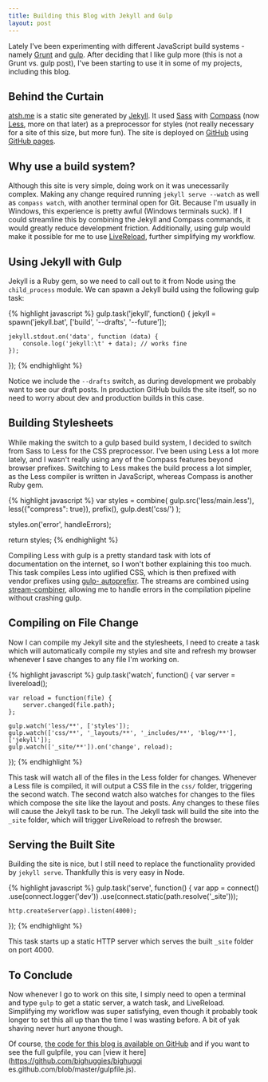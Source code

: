 ```yaml
---
title: Building this Blog with Jekyll and Gulp
layout: post
---
```


Lately I've been experimenting with different JavaScript build systems - namely
[Grunt](http://gruntjs.com/) and [gulp](http://gulpjs.com/). After deciding that
I like gulp more (this is not a Grunt vs. gulp post), I've been starting to use
it in some of my projects, including this blog.

## Behind the Curtain

[atsh.me](/) is a static site generated by [Jekyll](http://jekyllrb.com/). It
used [Sass](http://sass-lang.com/) with [Compass](http://compass-style.org/)
(now [Less](http://lesscss.org/), more on that later) as a preprocessor for
styles (not really necessary for a site of this size, but more fun). The site is
deployed on [GitHub](https://github.com/) using [GitHub
pages](https://pages.github.com/).

## Why use a build system?

Although this site is very simple, doing work on it was unecessarily complex.
Making any change required running `jekyll serve --watch` as well as `compass
watch`, with another terminal open for Git. Because I'm usually in Windows, this
experience is pretty awful (Windows terminals suck). If I could streamline this
by combining the Jekyll and Compass commands, it would greatly reduce
development friction. Additionally, using gulp would make it possible for me to
use [LiveReload](http://livereload.com/), further simplifying my workflow.

## Using Jekyll with Gulp

Jekyll is a Ruby gem, so we need to call out to it from Node using the
`child_process` module. We can spawn a Jekyll build using the following gulp
task:

{% highlight javascript %}
gulp.task('jekyll', function() {
    jekyll = spawn('jekyll.bat', ['build', '--drafts', '--future']);

    jekyll.stdout.on('data', function (data) {
        console.log('jekyll:\t' + data); // works fine
    });
});
{% endhighlight %}

Notice we include the `--drafts` switch, as during development we probably want
to see our draft posts. In production GitHub builds the site itself, so no need
to worry about dev and production builds in this case.

## Building Stylesheets

While making the switch to a gulp based build system, I decided to switch from
Sass to Less for the CSS preprocessor. I've been using Less a lot more lately,
and I wasn't really using any of the Compass features beyond browser prefixes.
Switching to Less makes the build process a lot simpler, as the Less compiler is
written in JavaScript, whereas Compass is another Ruby gem.

{% highlight javascript %}
var styles = combine(
    gulp.src('less/main.less'),
    less({"compress": true}),
    prefix(),
    gulp.dest('css/')
);

styles.on('error', handleErrors);

return styles;
{% endhighlight %}

Compiling Less with gulp is a pretty standard task with lots of documentation on
the internet, so I won't bother explaining this too much. This task compiles
Less into uglified CSS, which is then prefixed with vendor prefixes using [gulp-
autoprefixr](https://www.npmjs.org/package/gulp-autoprefixer). The streams are
combined using [stream-combiner](https://www.npmjs.org/package/stream-combiner),
allowing me to handle errors in the compilation pipeline without crashing gulp.

## Compiling on File Change

Now I can compile my Jekyll site and the stylesheets, I need to create a task
which will automatically compile my styles and site and refresh my browser
whenever I save changes to any file I'm working on.

{% highlight javascript %}
gulp.task('watch', function() {
    var server = livereload();

    var reload = function(file) {
        server.changed(file.path);
    };

    gulp.watch('less/**', ['styles']);
    gulp.watch(['css/**', '_layouts/**', '_includes/**', 'blog/**'], ['jekyll']);
    gulp.watch(['_site/**']).on('change', reload);
});
{% endhighlight %}

This task will watch all of the files in the Less folder for changes. Whenever a
Less file is compiled, it will output a CSS file in the `css/` folder,
triggering the second watch. The second watch also watches for changes to the
files which compose the site like the layout and posts. Any changes to these
files will cause the Jekyll task to be run. The Jekyll task will build the site
into the `_site` folder, which will trigger LiveReload to refresh the browser.

## Serving the Built Site

Building the site is nice, but I still need to replace the functionality
provided by `jekyll serve`. Thankfully this is very easy in Node.

{% highlight javascript %}
gulp.task('serve', function() {
    var app = connect()
        .use(connect.logger('dev'))
        .use(connect.static(path.resolve('_site')));

    http.createServer(app).listen(4000);
});
{% endhighlight %}

This task starts up a static HTTP server which serves the built `_site` folder
on port 4000.

## To Conclude

Now whenever I go to work on this site, I simply need to open a terminal and
type `gulp` to get a static server, a watch task, and LiveReload. Simplifying my
workflow was super satisfying, even though it probably took longer to set this
all up than the time I was wasting before. A bit of yak shaving never hurt
anyone though.

Of course, [the code for this blog is available on
GitHub](https://github.com/bighuggies/bighuggies.github.com) and if you want to
see the full gulpfile, you can [view it
here](https://github.com/bighuggies/bighuggi
es.github.com/blob/master/gulpfile.js).


